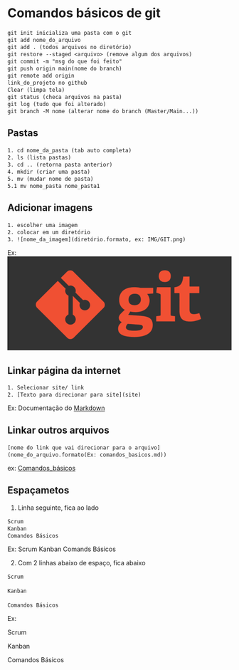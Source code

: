 # Comandos básicos de git

````
git init inicializa uma pasta com o git
git add nome_do_arquivo
git add . (todos arquivos no diretório)
git restore --staged <arquivo> (remove algum dos arquivos)
git commit -m "msg do que foi feito"
git push origin main(nome do branch)
git remote add origin 
link_do_projeto no github
Clear (limpa tela)
git status (checa arquivos na pasta)
git log (tudo que foi alterado)
git branch -M nome (alterar nome do branch (Master/Main...))
````
## Pastas 
````
1. cd nome_da_pasta (tab auto completa)
2. ls (lista pastas)
3. cd .. (retorna pasta anterior)
4. mkdir (criar uma pasta)
5. mv (mudar nome de pasta)
5.1 mv nome_pasta nome_pasta1
````

## Adicionar imagens
````
1. escolher uma imagem
2. colocar em um diretório
3. ![nome_da_imagem](diretório.formato, ex: IMG/GIT.png)
````
Ex:
![Logo_Git](IMG/GIT.png)

## Linkar página da internet

````
1. Selecionar site/ link
2. [Texto para direcionar para site](site)
````
Ex:
Documentação do [Markdown](https://docs.github.com/pt/get-started/writing-on-github/getting-started-with-writing-and-formatting-on-github/basic-writing-and-formatting-syntax)

## Linkar outros arquivos

````
[nome do link que vai direcionar para o arquivo](nome_do_arquivo.formato(Ex: comandos_basicos.md))
````
ex:
[Comandos_básicos](comandos_basicos.md)

## Espaçametos

1. Linha seguinte, fica ao lado
````
Scrum
Kanban
Comandos Básicos
````
Ex:
Scrum
Kanban
Comands Básicos

2. Com 2 linhas abaixo de espaço, fica abaixo

````
Scrum

Kanban

Comandos Básicos
````
Ex:

Scrum

Kanban

Comandos Básicos
